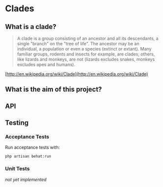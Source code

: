 # Clades

## What is a clade?

> A clade is a group consisting of an ancestor and all its descendants, a single "branch" on the "tree of life". The ancestor may be an individual, a population or even a species (extinct or extant). Many familiar groups, rodents and insects for example, are clades; others, like lizards and monkeys, are not (lizards excludes snakes, monkeys excludes apes and humans).

[http://en.wikipedia.org/wiki/Clade](http://en.wikipedia.org/wiki/Clade)

## What is the aim of this project?

## API

## Testing

### Acceptance Tests

Run acceptance tests with:

```
php artisan behat:run
```

### Unit Tests

_not yet implemented_